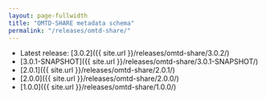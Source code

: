 ```yaml
---
layout: page-fullwidth
title: "OMTD-SHARE metadata schema"
permalink: "/releases/omtd-share/"
---
```


* Latest release: [3.0.2]({{ site.url }}/releases/omtd-share/3.0.2/)
* [3.0.1-SNAPSHOT]({{ site.url }}/releases/omtd-share/3.0.1-SNAPSHOT/)
* [2.0.1]({{ site.url }}/releases/omtd-share/2.0.1/)
* [2.0.0]({{ site.url }}/releases/omtd-share/2.0.0/)
* [1.0.0]({{ site.url }}/releases/omtd-share/1.0.0/)
